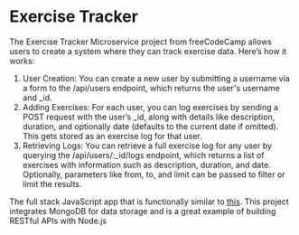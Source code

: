 # Exercise Tracker

The Exercise Tracker Microservice project from freeCodeCamp allows users to create a system where they can track exercise data. Here’s how it works:
  1. User Creation: You can create a new user by submitting a username via a form to the /api/users endpoint, which returns the user's username and _id.
  2. Adding Exercises: For each user, you can log exercises by sending a POST request with the user’s _id, along with details like description, duration, and optionally date (defaults to the current date if omitted). This gets stored as an exercise log for that user.
  3. Retrieving Logs: You can retrieve a full exercise log for any user by querying the /api/users/:_id/logs endpoint, which returns a list of exercises with information such as description, duration, and date. Optionally, parameters like from, to, and limit can be passed to filter or limit the results.

The full stack JavaScript app that is functionally similar to [this](https://exercise-tracker.freecodecamp.rocks). This project integrates MongoDB for data storage and is a great example of building RESTful APIs with Node.js​

